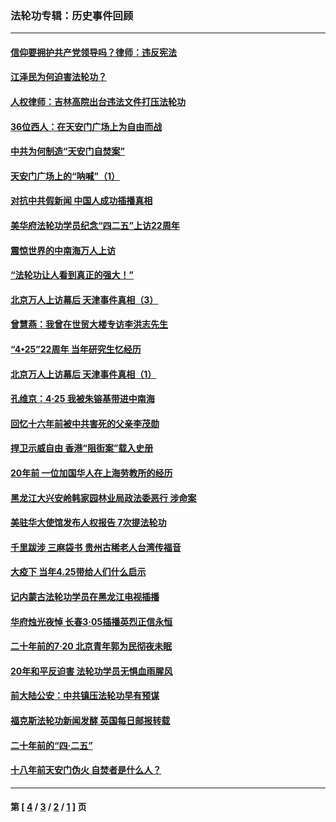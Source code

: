### 法轮功专辑：历史事件回顾
---
#### [信仰要拥护共产党领导吗？律师：违反宪法](../../pages/nf5793/n14061325.md?09080430) 
#### [江泽民为何迫害法轮功？](../../pages/nf5793/n13876324.md?09080430) 
#### [人权律师：吉林高院出台违法文件打压法轮功](../../pages/nf5793/n13825665.md?09080430) 
#### [36位西人：在天安门广场上为自由而战](../../pages/nf5793/n13390029.md?09080430) 
#### [中共为何制造“天安门自焚案”](../../pages/nf5793/n13183270.md?09080430) 
#### [天安门广场上的“呐喊”（1）](../../pages/nf5793/n13105277.md?09080430) 
#### [对抗中共假新闻 中国人成功插播真相](../../pages/nf5793/n12910618.md?09080430) 
#### [美华府法轮功学员纪念“四二五”上访22周年](../../pages/nf5793/n12904445.md?09080430) 
#### [震惊世界的中南海万人上访](../../pages/nf5793/n12903976.md?09080430) 
#### [“法轮功让人看到真正的强大！”](../../pages/nf5793/n12903195.md?09080430) 
#### [北京万人上访幕后 天津事件真相（3）](../../pages/nf5793/n12902807.md?09080430) 
#### [曾慧燕：我曾在世贸大楼专访李洪志先生](../../pages/nf5793/n12898729.md?09080430) 
#### [“4•25”22周年 当年研究生忆经历](../../pages/nf5793/n12894152.md?09080430) 
#### [北京万人上访幕后 天津事件真相（1）](../../pages/nf5793/n12885174.md?09080430) 
#### [孔维京：4·25 我被朱镕基带进中南海](../../pages/nf5793/n12864987.md?09080430) 
#### [回忆十六年前被中共害死的父亲李茂勋](../../pages/nf5793/n12880270.md?09080430) 
#### [捍卫示威自由 香港“阻街案”载入史册](../../pages/nf5793/n12811245.md?09080430) 
#### [20年前 一位加国华人在上海劳教所的经历](../../pages/nf5793/n12707932.md?09080430) 
#### [黑龙江大兴安岭韩家园林业局政法委恶行 涉命案](../../pages/nf5793/n12622815.md?09080430) 
#### [美驻华大使馆发布人权报告 7次提法轮功](../../pages/nf5793/n12520541.md?09080430) 
#### [千里跋涉 三麻袋书 贵州古稀老人台湾传福音](../../pages/nf5793/n12198750.md?09080430) 
#### [大疫下 当年4.25带给人们什么启示](../../pages/nf5793/n12058565.md?09080430) 
#### [记内蒙古法轮功学员在黑龙江电视插播](../../pages/nf5793/n11699194.md?09080430) 
#### [华府烛光夜悼 长春3·05插播英烈正信永恒](../../pages/nf5793/n11397432.md?09080430) 
#### [二十年前的7·20 北京青年郭为民彻夜未眠](../../pages/nf5793/n11354195.md?09080430) 
#### [20年和平反迫害 法轮功学员无惧血雨腥风](../../pages/nf5793/n11348279.md?09080430) 
#### [前大陆公安：中共镇压法轮功早有预谋](../../pages/nf5793/n11352168.md?09080430) 
#### [福克斯法轮功新闻发酵  英国每日邮报转载](../../pages/nf5793/n11285952.md?09080430) 
#### [二十年前的“四·二五”](../../pages/nf5793/n11207639.md?09080430) 
#### [十八年前天安门伪火 自焚者是什么人？](../../pages/nf5793/n10996556.md?09080430) 

---
#### 第 [ [4](./4.md?09080430) / [3](./3.md?09080430) / [2](./2.md?09080430) / [1](./1.md?09080430) ] 页
